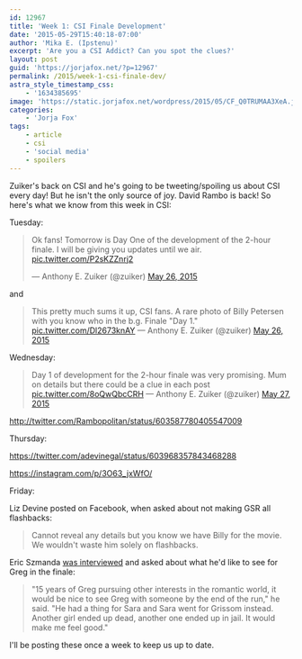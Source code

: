 ```yaml
---
id: 12967
title: 'Week 1: CSI Finale Development'
date: '2015-05-29T15:40:18-07:00'
author: 'Mika E. (Ipstenu)'
excerpt: 'Are you a CSI Addict? Can you spot the clues?'
layout: post
guid: 'https://jorjafox.net/?p=12967'
permalink: /2015/week-1-csi-finale-dev/
astra_style_timestamp_css:
    - '1634385695'
image: 'https://static.jorjafox.net/wordpress/2015/05/CF_Q0TRUMAA3XeA.jpg'
categories:
    - 'Jorja Fox'
tags:
    - article
    - csi
    - 'social media'
    - spoilers
---
```


Zuiker's back on CSI and he's going to be tweeting/spoiling us about CSI every day! But he isn't the only source of joy. David Rambo is back! So here's what we know from this week in CSI:

Tuesday:
> Ok fans! Tomorrow is Day One of the development of the 2-hour finale. I will be giving you updates until we air. <a href="http://t.co/P2sKZZnrj2">pic.twitter.com/P2sKZZnrj2</a></p>
> — Anthony E. Zuiker (@zuiker) <a href="https://twitter.com/zuiker/status/603028225501962240">May 26, 2015</a>

and

> This pretty much sums it up, CSI fans. A rare photo of Billy Petersen with you know who in the b.g. Finale "Day 1." <a href="http://t.co/Dl2673knAY">pic.twitter.com/Dl2673knAY</a>
> — Anthony E. Zuiker (@zuiker) <a href="https://twitter.com/zuiker/status/603199353147162624">May 26, 2015</a>


Wednesday:

> Day 1 of development for the 2-hour finale was very promising. Mum on details but there could be a clue in each post <a href="http://t.co/8oQwQbcCRH">pic.twitter.com/8oQwQbcCRH</a>
> — Anthony E. Zuiker (@zuiker) <a href="https://twitter.com/zuiker/status/603430472157302784">May 27, 2015</a>

http://twitter.com/Rambopolitan/status/603587780405547009

Thursday:

https://twitter.com/adevinegal/status/603968357843468288

https://instagram.com/p/3O63_jxWfO/

Friday:

Liz Devine posted on Facebook, when asked about not making GSR all flashbacks:

> Cannot reveal any details but you know we have Billy for the movie. We wouldn't waste him solely on flashbacks.

Eric Szmanda <a href="http://www.pennlive.com/entertainment/index.ssf/2015/05/csi_actor_eric_szmanda_on_star.html">was interviewed</a> and asked about what he'd like to see for Greg in the finale:

> "15 years of Greg pursuing other interests in the romantic world, it would be nice to see Greg with someone by the end of the run," he said. "He had a thing for Sara and Sara went for Grissom instead. Another girl ended up dead, another one ended up in jail. It would make me feel good."

I'll be posting these once a week to keep us up to date.